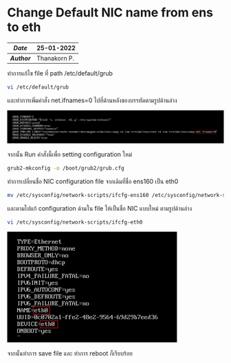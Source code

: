 # Change Default NIC name from ens to eth

| ***Date*** | 25-01-2022 |
| --- | --- |
| ***Author*** | Thanakorn P. |

ทำการแก้ไข file ที่ path /etc/default/grub

```sh
vi /etc/default/grub
```

และทำการเพิ่มคำสั่ง net.ifnames=0 ไปที่ด้านหลังของบรรทัดตามรูปด้านล่าง

![](img/changenicname/../linux/ChangeNicName1.png)

จากนั้น Run คำสั่งนี้เพื่อ setting configuration ใหม่

```sh
grub2-mkconfig -o /boot/grub2/grub.cfg
```

ทำการเปลี่ยนชื่อ NIC configuration file จากเดิมที่ชื่อ ens160 เป็น eth0

```sh
mv /etc/sysconfig/network-scripts/ifcfg-ens160 /etc/sysconfig/network-scripts/ifcfg-eth0
```

และตามไปแก้ configuration ด้านใน file ให้เป็นชื่อ NIC แบบใหม่ ตามรูปด้านล่าง

```sh
vi /etc/sysconfig/network-scripts/ifcfg-eth0
```

![](img/changenicname/../linux/ChangeNicName2.png)

จากนั้นทำการ save file และ ทำการ reboot ก็เรียบร้อย